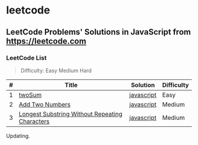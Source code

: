 # leetcode
LeetCode Problems' Solutions in JavaScript from https://leetcode.com 
---

### LeetCode List

> Difficulty: Easy Medium Hard

|#    | Title |  Solution  |  Difficulty
|---- | ----- |  --------  |  ----------
|1    | [twoSum](https://leetcode.com/problems/two-sum/) |  [javascript](https://github.com/junhey/leetcode/blob/master/javascript/two-sum.js) | Easy
|2    | [Add Two Numbers](https://leetcode.com/problems/add-two-numbers/) |  [javascript](https://github.com/junhey/leetcode/blob/master/javascript/add-two-numbers.js) | Medium 
|3    | [Longest Substring Without Repeating Characters](https://leetcode.com/problems/longest-substring-without-repeating-characters/) |  [javascript](https://github.com/junhey/leetcode/blob/master/javascript/longest-substring-without-repeating-characters.js) | Medium  



Updating.